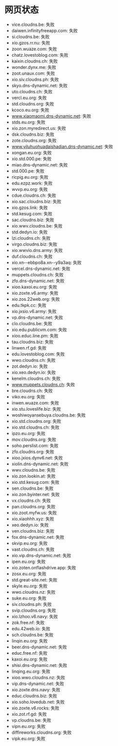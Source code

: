 # 网页状态
- vice.cloudns.be: 失败
- daiwen.infinityfreeapp.com: 失败
- si.cloudns.be: 失败
- xio.gzos.rr.nu: 失败
- zoon.wuaze.com: 失败
- chatz.lovestoblog.com: 失败
- kaixin.cloudns.ch: 失败
- wonder.dynx.me: 失败
- zoot.unaux.com: 失败
- xio.siv.cloudns.ph: 失败
- skyo.dns-dynamic.net: 失败
- uto.cloudns.ch: 失败
- vercl.eu.org: 失败
- std.cloudns.org: 失败
- kcoco.eu.org: 失败
- www.xiaomaomi.dns-dynamic.net: 失败
- stds.eu.org: 失败
- xio.zon.myredirect.us: 失败
- dsk.cloudns.biz: 失败
- zote.cloudns.org: 失败
- www.yiluhuohuadaishadian.dns-dynamic.net: 失败
- xongan.eu.org: 失败
- xio.std.000.pe: 失败
- miao.dns-dynamic.net: 失败
- std.000.pe: 失败
- ricpig.eu.org: 失败
- edu.ezpz.work: 失败
- wvvp.eu.org: 失败
- cdue.cloudns.ch: 失败
- xio.sac.cloudns.biz: 失败
- xio.gzos.link: 失败
- std.kesug.com: 失败
- sac.cloudns.biz: 失败
- xio.wwv.cloudns.be: 失败
- std.dedyn.io: 失败
- lzi.cloudns.ch: 失败
- virgo.cloudns.biz: 失败
- xio.wwvio.dns.army: 失败
- duf.cloudns.ch: 失败
- xio.xn--ebbpo8a.xn--y9a3aq: 失败
- vercel.dns-dynamic.net: 失败
- muppets.cloudns.ch: 失败
- zfo.dns-dynamic.net: 失败
- xioo.kaxoi.eu.org: 失败
- xio.zoxte.v6.army: 失败
- xio.zos.22web.org: 失败
- edu.tkpk.cc: 失败
- xio.jxsio.v6.army: 失败
- vp.dns-dynamic.net: 失败
- clo.cloudns.be: 失败
- xio.edu.publicvm.com: 失败
- xioo.educ.line.pm: 失败
- tau.cloudns.biz: 失败
- linwen.rf.gd: 失败
- edu.lovestoblog.com: 失败
- wwo.cloudns.ch: 失败
- zot.dedyn.io: 失败
- xio.xeo.dedyn.io: 失败
- kenelm.cloudns.ch: 失败
- www.muppets.cloudns.ch: 失败
- bre.cloudns.ch: 失败
- viko.eu.org: 失败
- inwen.wuaze.com: 失败
- xio.stu.loveslife.biz: 失败
- woshiwoyansebuya.cloudns.be: 失败
- xio.std.cloudns.org: 失败
- xio.std.cloudns.ch: 失败
- ipzo.eu.org: 失败
- mov.cloudns.org: 失败
- soho.perslist.com: 失败
- zfo.cloudns.org: 失败
- xioo.jxios.dynv6.net: 失败
- xiolin.dns-dynamic.net: 失败
- wwv.cloudns.be: 失败
- xio.zon.lookin.at: 失败
- xio.std.kesug.com: 失败
- sen.cloudns.be: 失败
- xio.zon.byinter.net: 失败
- vx.cloudns.ch: 失败
- pan.cloudns.org: 失败
- xio.zoot.myfw.us: 失败
- xio.xiaohhh.xyz: 失败
- xeo.dedyn.io: 失败
- ven.cloudns.biz: 失败
- fox.dns-dynamic.net: 失败
- skvip.eu.org: 失败
- vast.cloudns.ch: 失败
- xio.vip.dns-dynamic.net: 失败
- ipen.eu.org: 失败
- xio.zoten.onflashdrive.app: 失败
- zosx.eu.org: 失败
- std.great-site.net: 失败
- skyle.eu.org: 失败
- wwo.cloudns.nz: 失败
- suke.eu.org: 失败
- siv.cloudns.ph: 失败
- svip.cloudns.org: 失败
- xio.lzhoo.v6.navy: 失败
- zok.free.nf: 失败
- edu.42web.io: 失败
- sch.cloudns.be: 失败
- linqin.eu.org: 失败
- beer.dns-dynamic.net: 失败
- educ.free.nf: 失败
- kaxoi.eu.org: 失败
- shisi.dns-dynamic.net: 失败
- linqing.eu.org: 失败
- xioo.wwo.cloudns.nz: 失败
- vip.dns-dynamic.net: 失败
- xio.zoxte.dns.navy: 失败
- educ.cloudns.biz: 失败
- xio.soho.lovedub.net: 失败
- xio.zoxte.v6.rocks: 失败
- xio.zot.rf.gd: 失败
- vp.cloudns.be: 失败
- vipn.eu.org: 失败
- diffireworks.cloudns.org: 失败
- vipk.eu.org: 失败
